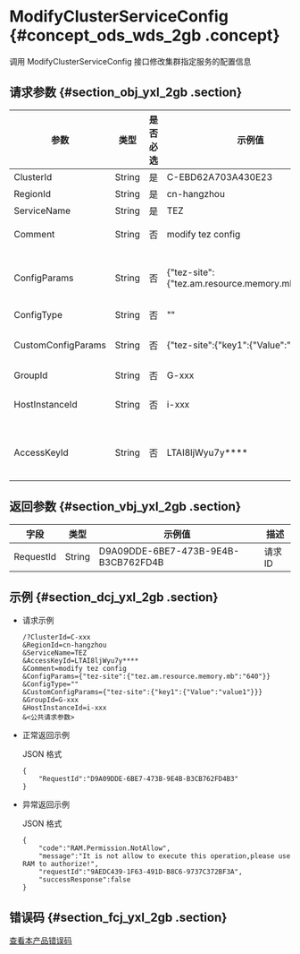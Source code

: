 # ModifyClusterServiceConfig {#concept_ods_wds_2gb .concept}

调用 ModifyClusterServiceConfig 接口修改集群指定服务的配置信息

## 请求参数 {#section_obj_yxl_2gb .section}

|参数|类型|是否必选|示例值|描述|
|--|--|----|---|--|
|ClusterId|String|是|C-EBD62A703A430E23|集群 ID|
|RegionId|String|是|cn-hangzhou|区域 ID|
|ServiceName|String|是|TEZ|服务名称|
|Comment|String|否|modify tez config|本次修改的备注信息|
|ConfigParams|String|否|\{"tez-site":\{"tez.am.resource.memory.mb":"640"\}\}|本次修改的具体内容，JSON 格式的字符串|
|ConfigType|String|否|""|配置项类型|
|CustomConfigParams|String|否|\{"tez-site":\{"key1":\{"Value":"value1"\}\}\}|自定义配置项的修改内容|
|GroupId|String|否|G-xxx|主机组 ID|
|HostInstanceId|String|否|i-xxx|主机实例 ID，一般是 ecsID|
|AccessKeyId|String|否|LTAI8ljWyu7y\*\*\*\*|对应的阿里云 AccessKey ID 信息|

## 返回参数 {#section_vbj_yxl_2gb .section}

|字段|类型|示例值|描述|
|--|--|---|--|
|RequestId|String|D9A09DDE-6BE7-473B-9E4B-B3CB762FD4B|请求 ID|

## 示例 {#section_dcj_yxl_2gb .section}

-   请求示例

    ```
    /?ClusterId=C-xxx
    &RegionId=cn-hangzhou
    &ServiceName=TEZ
    &AccessKeyId=LTAI8ljWyu7y****
    &Comment=modify tez config
    &ConfigParams={"tez-site":{"tez.am.resource.memory.mb":"640"}}
    &ConfigType=""
    &CustomConfigParams={"tez-site":{"key1":{"Value":"value1"}}}
    &GroupId=G-xxx
    &HostInstanceId=i-xxx
    &<公共请求参数>
    ```

-   正常返回示例

    JSON 格式

    ```
    {
    	"RequestId":"D9A09DDE-6BE7-473B-9E4B-B3CB762FD4B3"
    }
    ```

-   异常返回示例

    JSON 格式

    ```
    {
    	"code":"RAM.Permission.NotAllow",
    	"message":"It is not allow to execute this operation,please use RAM to authorize!",
    	"requestId":"9AEDC439-1F63-491D-B8C6-9737C372BF3A",
    	"successResponse":false
    }
    ```


## 错误码 {#section_fcj_yxl_2gb .section}

[查看本产品错误码](https://error-center.alibabacloud.com/status/product/Emr)

